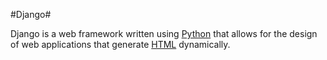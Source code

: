 #Django#

Django is a web framework written using [Python](/wiki/Python) that allows for the design of web applications that generate [HTML](/wiki/HTML) dynamically.
